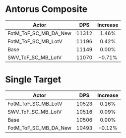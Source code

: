 # Antorus Composite
| Actor | DPS | Increase |
|---|:---:|:---:|
|FotM_ToF_SC_MB_DA_New|11312|1.46%|
|FotM_ToF_SC_MB_LotV|11196|0.42%|
|Base|11149|0.00%|
|SWV_ToF_SC_MB_LotV|11070|-0.71%|

# Single Target
| Actor | DPS | Increase |
|---|:---:|:---:|
|FotM_ToF_SC_MB_LotV|10523|0.16%|
|SWV_ToF_SC_MB_LotV|10516|0.09%|
|Base|10506|0.00%|
|FotM_ToF_SC_MB_DA_New|10493|-0.12%|

